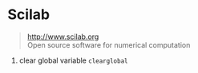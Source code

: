 # Scilab

> <http://www.scilab.org>  
> Open source software for numerical computation

1. clear global variable `clearglobal`
